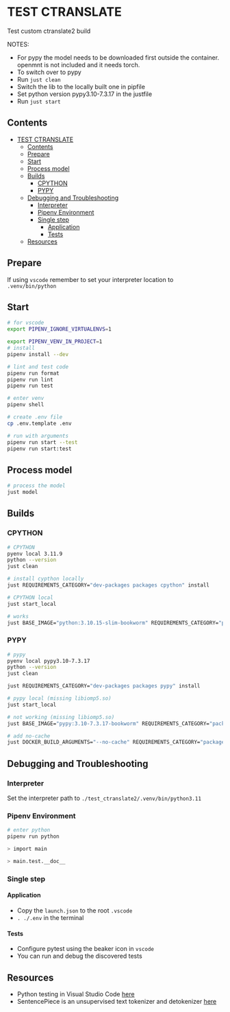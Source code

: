 # TEST CTRANSLATE

Test custom ctranslate2 build

NOTES:

- For pypy the model needs to be downloaded first outside the container. openmnt is not included and it needs torch.
- To switch over to pypy
- Run `just clean`
- Switch the lib to the locally built one in pipfile
- Set python version pypy3.10-7.3.17 in the justfile
- Run `just start`

## Contents

- [TEST CTRANSLATE](#test-ctranslate)
  - [Contents](#contents)
  - [Prepare](#prepare)
  - [Start](#start)
  - [Process model](#process-model)
  - [Builds](#builds)
    - [CPYTHON](#cpython)
    - [PYPY](#pypy)
  - [Debugging and Troubleshooting](#debugging-and-troubleshooting)
    - [Interpreter](#interpreter)
    - [Pipenv Environment](#pipenv-environment)
    - [Single step](#single-step)
      - [Application](#application)
      - [Tests](#tests)
  - [Resources](#resources)

## Prepare

If using `vscode` remember to set your interpreter location to `.venv/bin/python`

## Start

```sh
# for vscode
export PIPENV_IGNORE_VIRTUALENVS=1

export PIPENV_VENV_IN_PROJECT=1
# install
pipenv install --dev

# lint and test code
pipenv run format
pipenv run lint
pipenv run test

# enter venv
pipenv shell

# create .env file
cp .env.template .env

# run with arguments
pipenv run start --test
pipenv run start:test
```

## Process model

```sh
# process the model
just model
```

## Builds

### CPYTHON

```sh
# CPYTHON
pyenv local 3.11.9
python --version
just clean 

# install cypthon locally
just REQUIREMENTS_CATEGORY="dev-packages packages cpython" install

# CPYTHON local
just start_local

# works
just BASE_IMAGE="python:3.10.15-slim-bookworm" REQUIREMENTS_CATEGORY="packages cpython" start
```

### PYPY

```sh
# pypy
pyenv local pypy3.10-7.3.17
python --version
just clean 

just REQUIREMENTS_CATEGORY="dev-packages packages pypy" install

# pypy local (missing libiomp5.so)
just start_local

# not working (missing libiomp5.so)
just BASE_IMAGE="pypy:3.10-7.3.17-bookworm" REQUIREMENTS_CATEGORY="packages pypy" start

# add no-cache
just DOCKER_BUILD_ARGUMENTS="--no-cache" REQUIREMENTS_CATEGORY="packages pypy" start
```

## Debugging and Troubleshooting

### Interpreter

Set the interpreter path to `./test_ctranslate2/.venv/bin/python3.11`

### Pipenv Environment

```sh
# enter python
pipenv run python

> import main

> main.test.__doc__
```

### Single step

#### Application

- Copy the `launch.json` to the root `.vscode`
- `. ./.env` in the terminal

#### Tests

- Configure pytest using the beaker icon in `vscode`
- You can run and debug the discovered tests

## Resources

- Python testing in Visual Studio Code [here](https://code.visualstudio.com/docs/python/testing#_example-test-walkthroughs)
- SentencePiece is an unsupervised text tokenizer and detokenizer [here](https://github.com/google/sentencepiece)
